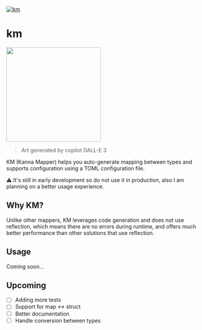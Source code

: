 [![km](https://github.com/khatibomar/km/actions/workflows/go.yml/badge.svg?branch=main)](https://github.com/khatibomar/km/actions/workflows/go.yml)
# km

<img width=250 src="https://github.com/khatibomar/km/assets/35725554/52078fd7-c05c-42b7-b181-c41be575ea82" />

> Art generated by copilot DALL-E 3

KM (Kanna Mapper) helps you auto-generate mapping between types and supports configuration using a TOML configuration file.

⚠️ It's still in early development so do not use it in production, also I am planning on a better usage experience.

## Why KM?

Unlike other mappers, KM leverages code generation and does not use reflection, which means there are no errors during runtime, and offers much better performance than other solutions that use reflection.

## Usage

Coming soon...

## Upcoming
- [ ] Adding more tests 
- [ ] Support for map <-> struct
- [ ] Better documentation
- [ ] Handle conversion between types
